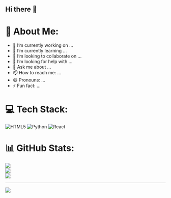 ## Hi there 👋


# 💫 About Me:
- 🔭 I’m currently working on ...
- 🌱 I’m currently learning ...
- 👯 I’m looking to collaborate on ...
- 🤔 I’m looking for help with ...
- 💬 Ask me about ...
- 📫 How to reach me: ...
- 😄 Pronouns: ...
- ⚡ Fun fact: ...

# 💻 Tech Stack:
![HTML5](https://img.shields.io/badge/html5-%23E34F26.svg?style=for-the-badge&logo=html5&logoColor=white) ![Python](https://img.shields.io/badge/python-3670A0?style=for-the-badge&logo=python&logoColor=ffdd54) ![React](https://img.shields.io/badge/react-%2320232a.svg?style=for-the-badge&logo=react&logoColor=%2361DAFB)
# 📊 GitHub Stats:
![](https://github-readme-stats.vercel.app/api?username=Anu810-git&theme=dark&hide_border=false&include_all_commits=false&count_private=false)<br/>
![](https://github-readme-streak-stats.herokuapp.com/?user=Anu810-git&theme=dark&hide_border=false)<br/>
![](https://github-readme-stats.vercel.app/api/top-langs/?username=Anu810-git&theme=dark&hide_border=false&include_all_commits=false&count_private=false&layout=compact)

---
[![](https://visitcount.itsvg.in/api?id=Anu810-git&icon=0&color=0)](https://visitcount.itsvg.in)

<!-- Proudly created with GPRM ( https://gprm.itsvg.in ) -->
